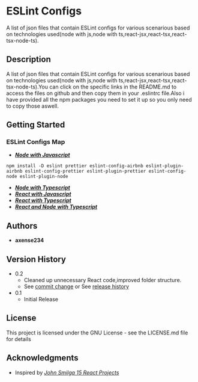 # **ESLint Configs**

A list of json files that contain ESLint configs for various scenarious based on technologies used(node with js,node with ts,react-jsx,react-tsx,react-tsx-node-ts).

## **Description**

A list of json files that contain ESLint configs for various scenarious based on technologies used(node with js,node with ts,react-jsx,react-tsx,react-tsx-node-ts).You can click on the specific links in the README.md to access the files on github and then copy them in your .eslintrc file.Also i have provided all the npm packages you need to set it up so you only need to copy those aswell.

## **Getting Started**

### ESLint Configs Map

- [**_Node with Javascript_**](https://github.com/axense234/ESLint-Configs/blob/master/node-js.json)

```
npm install -D eslint prettier eslint-config-airbnb eslint-plugin-airbnb eslint-config-prettier eslint-plugin-prettier eslint-config-node eslint-plugin-node
```

- [**_Node with Typescript_**](https://github.com/axense234/ESLint-Configs/blob/master/node-ts.json)
- [**_React with Javascript_**](https://github.com/axense234/ESLint-Configs/blob/master/react-jsx.json)
- [**_React with Typescript_**](https://github.com/axense234/ESLint-Configs/blob/master/react-tsx.json)
- [**_React and Node with Typescript_**](https://github.com/axense234/ESLint-Configs/blob/master/react-tsx-with-node-ts.json)

## **Authors**

- **axense234**

## **Version History**

- 0.2
  - Cleaned up unnecessary React code,improved folder structure.
  - See [commit change](https://github.com/axense234/Cocktails-REACT/commits/master) or See [release history](https://github.com/axense234/Cocktails-REACT/releases)
- 0.1
  - Initial Release

## **License**

This project is licensed under the GNU License - see the LICENSE.md file for details

## **Acknowledgments**

- Inspired by [_John Smilga 15 React Projects_](https://www.youtube.com/watch?v=a_7Z7C_JCyo&t=8s)

